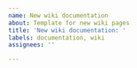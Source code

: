 ```yaml
---
name: New wiki documentation
about: Template for new wiki pages
title: 'New wiki documentation: '
labels: documentation, wiki
assignees: ''

---
```



